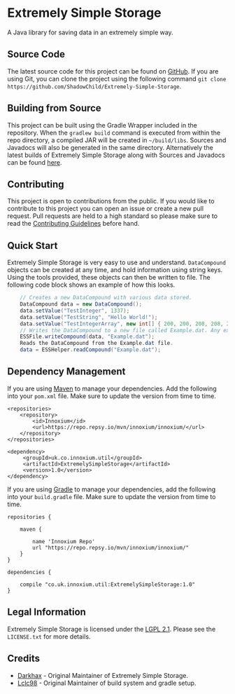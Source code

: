 # Extremely Simple Storage
A Java library for saving data in an extremely simple way.

## Source Code
The latest source code for this project can be found on [GitHub](https://github.com/ShadowChild/Extremely-Simple-Storage). 
If you are using Git, you can clone the project using the following command `git clone https://github.com/ShadowChild/Extremely-Simple-Storage`.

## Building from Source
This project can be built using the Gradle Wrapper included in the repository. When the `gradlew build` command is 
executed from within the repo directory, a compiled JAR will be created in `~/build/libs`. 
Sources and Javadocs will also be generated in the same directory. 
Alternatively the latest builds of Extremely Simple Storage along with Sources and Javadocs can be found 
[here](https://repo.repsy.io/mvn/innoxium/innoxium/uk/co/innoxium/util/ExtremelySimpleStorage/).

## Contributing
This project is open to contributions from the public. If you would like to contribute to this project you can open an issue or create a new pull request. 
Pull requests are held to a high standard so please make sure to read the [Contributing Guidelines]() before hand. 

## Quick Start
Extremely Simple Storage is very easy to use and understand. `DataCompound` objects can be created at any time, 
and hold information using string keys. Using the tools provided, these objects can then be written to file. 
The following code block shows an example of how this looks.
```java
    // Creates a new DataCompound with various data stored.
    DataCompound data = new DataCompound();
    data.setValue("TestInteger", 1337);
    data.setValue("TestString", "Hello World!");
    data.setValue("TestIntegerArray", new int[] { 200, 200, 208, 208, 203, 205, 203, 205, 48, 30 });
    // Writes the DataCompound to a new file called Example.dat. Any extension can be used. 
    ESSFile.writeCompound(data, "Example.dat");
    Reads the DataCompound from the Example.dat file.
    data = ESSHelper.readCompound("Example.dat");
```

## Dependency Management
If you are using [Maven](https://maven.apache.org/download.cgi) to manage your dependencies. 
Add the following into your `pom.xml` file. Make sure to update the version from time to time.
```
<repositories>
    <repository>
        <id>Innoxium</id>
        <url>https://repo.repsy.io/mvn/innoxium/innoxium/</url>
    </repository>
</repositories>

<dependency>
     <groupId>uk.co.innoxium.util</groupId>
     <artifactId>ExtremelySimpleStorage</artifactId>
     <version>1.0</version>
</dependency>
```

If you are using [Gradle](https://gradle.org) to manage your dependencies, add the following into your `build.gradle` file. 
Make sure to update the version from time to time.
```
repositories {

    maven {

        name 'Innoxium Repo'
        url "https://repo.repsy.io/mvn/innoxium/innoxium/"
    }
}

dependencies {

    compile "co.uk.innoxium.util:ExtremelySimpleStorage:1.0"
}
```

## Legal Information
Extremely Simple Storage is licensed under the [LGPL 2.1](https://www.gnu.org/licenses/old-licenses/lgpl-2.1.en.html). 
Please see the `LICENSE.txt` for more details. 

## Credits
* [Darkhax](https://github.com/darkhax) - Original Maintainer of Extremely Simple Storage.
* [Lclc98](https://github.com/lclc98) - Original Maintainer of build system and gradle setup. 
